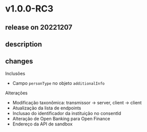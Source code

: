 # v1.0.0-RC3

## release on 20221207

## description

## changes

Inclusões

* Campo <code>personType</code> no objeto <code>additionalInfo</code>

Alterações

* Modificação taxonômica: transmissor -> server, client -> client
* Atualização da lista de endpoints
* Inclusao do identificador da instituição no consentId
* Alteração de Open Banking para Open Finance
* Endereço da API de sandbox


